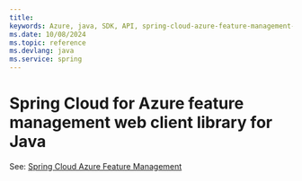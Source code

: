 ```yaml
---
title: 
keywords: Azure, java, SDK, API, spring-cloud-azure-feature-management-web, spring
ms.date: 10/08/2024
ms.topic: reference
ms.devlang: java
ms.service: spring
---
```

# Spring Cloud for Azure feature management web client library for Java

See: [Spring Cloud Azure Feature Management](https://github.com/Azure/azure-sdk-for-java/tree/main/sdk/spring/spring-cloud-azure-feature-management)

